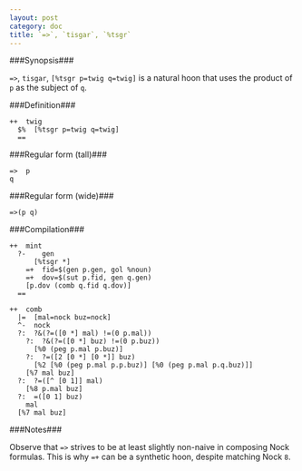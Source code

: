 ```yaml
---
layout: post
category: doc
title: `=>`, `tisgar`, `%tsgr`
---
```


###Synopsis###

`=>`, `tisgar`, `[%tsgr p=twig q=twig]` is a natural hoon that
uses the product of `p` as the subject of `q`.

###Definition###

    ++  twig  
      $%  [%tsgr p=twig q=twig]
      ==

###Regular form (tall)###

    =>  p
    q

###Regular form (wide)###

    =>(p q)

###Compilation###
    
    ++  mint
      ?-    gen
          [%tsgr *]  
        =+  fid=$(gen p.gen, gol %noun)
        =+  dov=$(sut p.fid, gen q.gen)
        [p.dov (comb q.fid q.dov)]
      ==

    ++  comb
      |=  [mal=nock buz=nock]
      ^-  nock
      ?:  ?&(?=([0 *] mal) !=(0 p.mal))
        ?:  ?&(?=([0 *] buz) !=(0 p.buz))
          [%0 (peg p.mal p.buz)]
        ?:  ?=([2 [0 *] [0 *]] buz)
          [%2 [%0 (peg p.mal p.p.buz)] [%0 (peg p.mal p.q.buz)]]
        [%7 mal buz]
      ?:  ?=([^ [0 1]] mal)
        [%8 p.mal buz]
      ?:  =([0 1] buz)
        mal
      [%7 mal buz]

###Notes###

Observe that `=>` strives to be at least slightly non-naive in
composing Nock formulas.  This is why `=+` can be a synthetic
hoon, despite matching Nock `8`.
